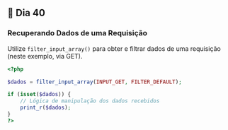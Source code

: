 ## 📌 Dia 40

### Recuperando Dados de uma Requisição

Utilize `filter_input_array()` para obter e filtrar dados de uma requisição (neste exemplo, via GET).

```php
<?php

$dados = filter_input_array(INPUT_GET, FILTER_DEFAULT);

if (isset($dados)) {
    // Lógica de manipulação dos dados recebidos
    print_r($dados);
}
?>
```
